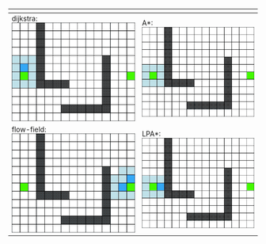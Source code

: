 | <!-- -->                               | <!-- -->                         |
| -------------------------------------- | -------------------------------- |
| dijkstra: ![](misc/dijkstra.gif)       | A*: ![](misc/astar.gif)          |
| flow-field: ![](misc/flow-field.gif)   | LPA*: ![](misc/lpastar.gif)      |
